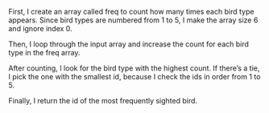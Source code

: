 First, I create an array called freq to count how many times each bird type appears. Since bird types are numbered from 1 to 5, I make the array size 6 and ignore index 0.

Then, I loop through the input array and increase the count for each bird type in the freq array.

After counting, I look for the bird type with the highest count. If there’s a tie, I pick the one with the smallest id, because I check the ids in order from 1 to 5.

Finally, I return the id of the most frequently sighted bird.